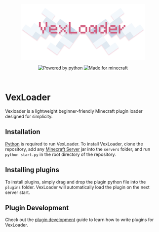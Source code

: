 <br>
<p align="center">
    <a href="https://github.com/squigglesdev/VexLoader">
        <picture>
            <img width="400" alt="VexLoader Logo" src=".github/VexLoader.png">
        </picture>
    </a>
</p>
<p align="center">
    <a href="https://python.org">
        <img alt="Powered by python" src="https://img.shields.io/badge/powered_by-python-007ec6?style=for-the-badge&logo=python&logoColor=white">
    </a>
    <a href="https://minecraft.net">
        <img alt="Made for minecraft" src="https://img.shields.io/badge/made_for-minecraft-60D25E?style=for-the-badge&logo=data:image/svg%2bxml;base64,PHN2ZyB3aWR0aD0iNTQiIGhlaWdodD0iNjIiIHZpZXdCb3g9IjAgMCA1NCA2MiIgZmlsbD0ibm9uZSIgeG1sbnM9Imh0dHA6Ly93d3cudzMub3JnLzIwMDAvc3ZnIj4KPHBhdGggZD0iTTU0IDQ2LjVWMTUuNUwyNyAzMUwyNyA2Mkw1NCA0Ni41WiIgZmlsbD0iIzk1OTU5NSIvPgo8cGF0aCBkPSJNMCA0Ni41TDI3IDYyTDI3IDMxTDAgMTUuNVY0Ni41WiIgZmlsbD0iI0Q5RDlEOSIvPgo8cGF0aCBkPSJNNTQgMTUuNUwyNyAwTDAgMTUuNUwyNyAzMUw1NCAxNS41WiIgZmlsbD0iI0Y0RjRGNCIvPgo8L3N2Zz4K">
    </a>
</p>
<br>

# VexLoader

Vexloader is a lightweight beginner-friendly Minecraft plugin loader designed for simplicity. 

## Installation

[Python][python_download] is required to run VexLoader. To install VexLoader, clone the repository, add any [Minecraft Server][servers] jar into the `servers` folder, and run `python start.py` in the root directory of the repository.

## Installing plugins

To install plugins, simply drag and drop the plugin python file into the `plugins` folder. VexLoader will automatically load the plugin on the next server start.

## Plugin Development

Check out the [plugin development][getting_started] guide to learn how to write plugins for VexLoader.

[python_download]: https://www.python.org/downloads/
[servers]: https://mcversions.net/
[getting_started]: GETTING_STARTED.md